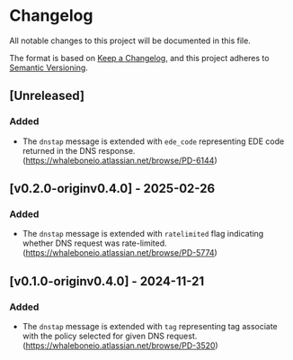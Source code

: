 # Changelog

All notable changes to this project will be documented in this file.

The format is based on [Keep a Changelog](https://keepachangelog.com/en/1.0.0/),
and this project adheres to [Semantic Versioning](https://semver.org/spec/v2.0.0.html).

## [Unreleased]
### Added
- The `dnstap` message is extended with `ede_code` representing EDE code returned in the DNS response. (https://whaleboneio.atlassian.net/browse/PD-6144)

## [v0.2.0-originv0.4.0] - 2025-02-26
### Added
- The `dnstap` message is extended with `ratelimited` flag indicating whether DNS request was rate-limited. (https://whaleboneio.atlassian.net/browse/PD-5774)

## [v0.1.0-originv0.4.0] - 2024-11-21
### Added
- The `dnstap` message is extended with `tag` representing tag associate with the policy selected for given DNS request. (https://whaleboneio.atlassian.net/browse/PD-3520)